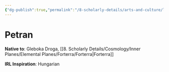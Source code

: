 ```yaml
---
{"dg-publish":true,"permalink":"/8-scholarly-details/arts-and-culture/languages/petran/","noteIcon":""}
---
```


# Petran

**Native to**: Gleboka Droga, [[8. Scholarly Details/Cosmology/Inner Planes/Elemental Planes/Forterra/Forterra\|Forterra]] 

**IRL Inspiration**: Hungarian